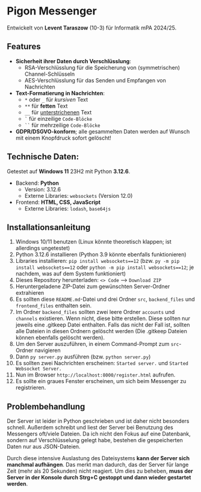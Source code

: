 [//]: <> (!!------------------------------------------------------------------!!)
[//]: <> (!! Bitte diese Datei in Github anschauen für mehr Verständlichkeit. !!)
[//]: <> (!!               https://github.com/BioTomateDE/pigon               !!)
[//]: <> (!!------------------------------------------------------------------!!)


# Pigon Messenger
Entwickelt von **Levent Taraszow** (10-3) für Informatik mPA 2024/25.


## Features
- **Sicherheit ihrer Daten durch Verschlüsslung**:
  - RSA-Verschlüsslung für die Speicherung von (symmetrischen) Channel-Schlüsseln
  - AES-Verschlüsslung für das Senden und Empfangen von Nachrichten
- **Text-Formatierung in Nachrichten**:
  - `*` oder `_` für *kursiven* Text
  - `**` für **fetten** Text
  - `__` für <ins>unterstrichenen</ins> Text
  - ``` ` ``` für einzeilige `Code-Blöcke`
  - ` `` ` für mehrzeilige <code>Code-Blöcke</code>
- **GDPR/DSGVO-konform**; alle gesammelten Daten werden auf Wunsch mit einem Knopfdruck sofort gelöscht!

## Technische Daten:
Getestet auf **Windows 11** 23H2 mit Python **3.12.6**.
- Backend: **Python**
  - Version: 3.12.6
  - Externe Libraries: `websockets` (Version 12.0)
- Frontend: **HTML, CSS, JavaScript**
  - Externe Libraries: `lodash`, `base64js`


## Installationsanleitung
1. Windows 10/11 benutzen (Linux könnte theoretisch klappen; ist allerdings ungetestet)
2. Python 3.12.6 installieren (Python 3.9 könnte ebenfalls funktionieren)
3. Libraries installieren: `pip install websockets==12` (bzw. `py -m pip install websockets==12` oder `python -m pip install websockets==12`; je nachdem, was auf dem System funktioniert)
4. Dieses Repository herunterladen: `<> Code` --> `Download ZIP`
5. Heruntergeladene ZIP-Datei zum gewünschten Server-Ordner extrahieren
6. Es sollten diese `README.md`-Datei und drei Ordner `src`, `backend_files` und `frontend_files` enthalten sein.
7. Im Ordner `backend_files` sollten zwei leere Ordner `accounts` und `channels` existieren. Wenn nicht, diese bitte erstellen. Diese sollten nur jeweils eine .gitkeep Datei enthalten. Falls das nicht der Fall ist, sollten alle Dateien in diesen Ordnern gelöscht werden (Die .gitkeep Dateien können ebenfalls gelöscht werden).
8. Um den Server auszuführen, in einem Command-Prompt zum `src`-Ordner navigieren
9. Dann `py server.py` ausführen (bzw. `python server.py`)
10. Es sollten zwei Nachrichten erscheinen: `Started server.` und `Started Websocket Server.`
11. Nun im Browser `http://localhost:8000/register.html` aufrufen.
12. Es sollte ein graues Fenster erscheinen, um sich beim Messenger zu registrieren.


## Problembehandlung
Der Server ist leider in Python geschrieben und ist daher nicht besonders schnell.
Außerdem schreibt und liest der Server bei Benutzung des Messengers oft/viele Dateien.
Da ich nicht den Fokus auf eine Datenbank, sondern auf Verschlüsselung gelegt habe, bestehen die gespeicherten Daten nur aus JSON-Dateien.

Durch diese intensive Auslastung des Dateisystems **kann der Server sich manchmal aufhängen**.
Das merkt man dadurch, das der Server für lange Zeit (mehr als 20 Sekunden) nicht reagiert.
Um dies zu beheben, **muss der Server in der Konsole durch Strg+C gestoppt und dann wieder gestartet werden**.
